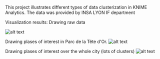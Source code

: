 This project illustrates different types of data clusterization in KNIME Analytics.
The data was provided by INSA LYON IF department

Visualization results:
Drawing raw data

![alt text](http://savepic.ru/14538515.png)

Drawing plases of interest in Parc de la Tête d'Or.
![alt text](http://savepic.ru/14521107.png)

Drawing plases of interest over the whole city (lots of clusters)
![alt text](http://savepic.ru/14493459.png)

